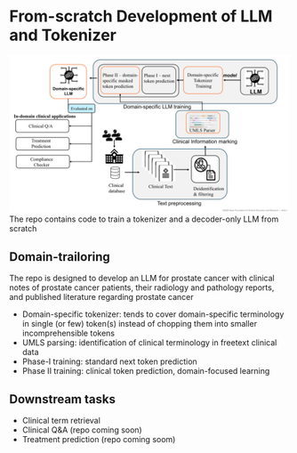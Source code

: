 # From-scratch Development of LLM and Tokenizer
![](pcallm.jpg)
The repo contains code to train a tokenizer and a decoder-only LLM from scratch 

## Domain-trailoring

The repo is designed to develop an LLM for prostate cancer with clinical notes of prostate cancer patients, their radiology and pathology reports, and published literature regarding prostate cancer

- Domain-specific tokenizer: tends to cover domain-specific terminology in single (or few) token(s) instead of chopping them into smaller incomprehensible tokens 
- UMLS parsing: identification of clinical terminology in freetext clinical data
- Phase-I training: standard next token prediction
- Phase II training: clinical token prediction, domain-focused learning

## Downstream tasks

- Clinical term retrieval
- Clinical Q&A (repo coming soon)
- Treatment prediction (repo coming soom)
